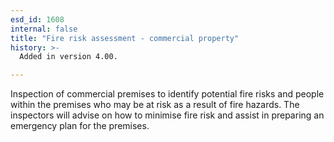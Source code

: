 ```yaml
---
esd_id: 1608
internal: false
title: "Fire risk assessment - commercial property"
history: >-
  Added in version 4.00.

---
```


Inspection of commercial premises to identify potential fire risks and people within the premises who may be at risk as a result of fire hazards.  The inspectors will advise on how to minimise fire risk and assist in preparing an emergency plan for the premises.

